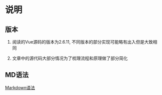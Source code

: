 # 说明

## 版本

  1. 阅读的Vue源码的版本为2.6.11, 不同版本的部分实现可能略有出入但是大致相同
  
  2. 文章中的源代码大部分情况为了梳理流程和原理做了部分简化

## MD语法

  [Markdown语法](https://www.appinn.com/markdown/)
